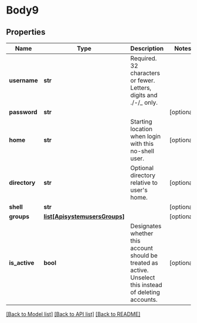 # Body9

## Properties
Name | Type | Description | Notes
------------ | ------------- | ------------- | -------------
**username** | **str** | Required. 32 characters or fewer. Letters, digits and ./-/_ only. | 
**password** | **str** |  | [optional] 
**home** | **str** | Starting location when login with this no-shell user. | [optional] 
**directory** | **str** | Optional directory relative to user&#x27;s home. | [optional] 
**shell** | **str** |  | [optional] 
**groups** | [**list[ApisystemusersGroups]**](ApisystemusersGroups.md) |  | [optional] 
**is_active** | **bool** | Designates whether this account should be treated as active. Unselect this instead of deleting accounts. | [optional] 

[[Back to Model list]](../README.md#documentation-for-models) [[Back to API list]](../README.md#documentation-for-api-endpoints) [[Back to README]](../README.md)

